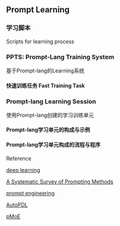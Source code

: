 ## Prompt Learning


### 学习脚本 

Scripts for learning process

### PPTS: Prompt-Lang Training System

基于Prompt-lang的Learning系统

#### 快速训练任务 Fast Training Task


### Prompt-lang Learning Session

使用Prompt-lang创建的学习训练单元

#### Prompt-lang学习单元的构成与示例

#### Prompt-lang学习单元构成的流程与程序


Reference

[deep learning](https://www.deeplearningbook.org/contents/ml.html)

[A Systematic Survey of Prompting Methods](https://arxiv.org/abs/2107.13586)   

[prompt engineering](https://docs.anthropic.com/en/docs/build-with-claude/prompt-engineering/overview)   

[AutoPDL](https://arxiv.org/abs/2504.04365)    

[pMoE](https://openreview.net/forum?id=Z0eiiV3Yyh)  

